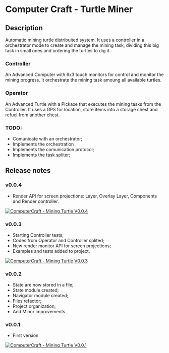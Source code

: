 # Computer Craft - Turtle Miner

## Description
Automatic mining turtle distribuited system. It uses a controller in a orchestrator mode to create and manage the mining task, dividing this big task in small ones and ordering the turtles to dig it.

### Controller
An Advanced Computer with 6x3 touch monitors for control and monitor the mining progress. It orchestrate the mining task amoung all available turtles.

### Operator
An Advanced Turtle with a Pickaxe that executes the mining tasks from the Controller. It uses a GPS for location, store items into a storage chest and refuel from another chest.

### TODO:
- Comunicate with an orchestrator;
- Implements the orchestration
- Implements the comunication protocol;
- Implements the task spliter;


## Release notes
### v0.0.4
- Render API for screen projections: Layer, Overlay Layer, Components and Render controller.

[![ComputerCraft - Mining Turtle V0.0.4](https://img.youtube.com/vi/zgTrDD13jsw/0.jpg)](http://www.youtube.com/watch?v=zgTrDD13jsw "ComputerCraft - Mining Turtle V0.0.4")

### v0.0.3
- Starting Controller tests;
- Codes from Operator and Controller splited;
- New render monitor API for screen projections;
- Examples and tests added to project.

[![ComputerCraft - Mining Turtle V0.0.3](https://img.youtube.com/vi/6GVynJb20yM/0.jpg)](http://www.youtube.com/watch?v=6GVynJb20yM "ComputerCraft - Mining Turtle V0.0.3")

### v0.0.2
- State are now stored in a file;
- State module created;
- Navigator module created;
- Files refactor;
- Project organization;
- And Minor improvements.


### v0.0.1
- First version

[![ComputerCraft - Mining Turtle V0.0.1](https://img.youtube.com/vi/EFWonYmRnjo/0.jpg)](http://www.youtube.com/watch?v=EFWonYmRnjo "ComputerCraft - Mining Turtle V0.0.1")